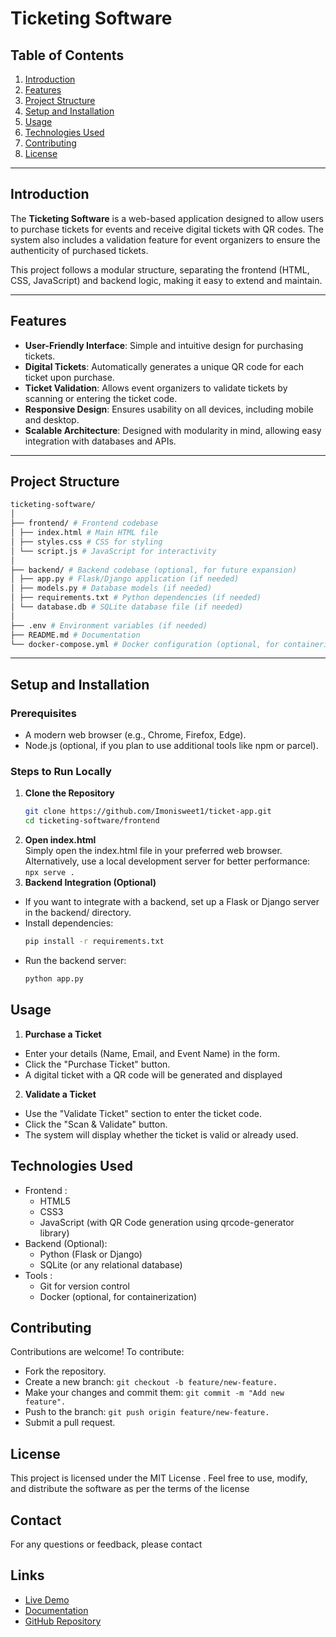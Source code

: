 # Ticketing Software

## Table of Contents
1. [Introduction](#introduction)
2. [Features](#features)
3. [Project Structure](#project-structure)
4. [Setup and Installation](#setup-and-installation)
5. [Usage](#usage)
6. [Technologies Used](#technologies-used)
7. [Contributing](#contributing)
8. [License](#license)

---

## Introduction

The **Ticketing Software** is a web-based application designed to allow users to purchase tickets for events and receive digital tickets with QR codes. The system also includes a validation feature for event organizers to ensure the authenticity of purchased tickets.

This project follows a modular structure, separating the frontend (HTML, CSS, JavaScript) and backend logic, making it easy to extend and maintain.

---

## Features

- **User-Friendly Interface**: Simple and intuitive design for purchasing tickets.
- **Digital Tickets**: Automatically generates a unique QR code for each ticket upon purchase.
- **Ticket Validation**: Allows event organizers to validate tickets by scanning or entering the ticket code.
- **Responsive Design**: Ensures usability on all devices, including mobile and desktop.
- **Scalable Architecture**: Designed with modularity in mind, allowing easy integration with databases and APIs.

---

## Project Structure
```bash
ticketing-software/
│
├── frontend/ # Frontend codebase
│ ├── index.html # Main HTML file
│ ├── styles.css # CSS for styling
│ └── script.js # JavaScript for interactivity
│
├── backend/ # Backend codebase (optional, for future expansion)
│ ├── app.py # Flask/Django application (if needed)
│ ├── models.py # Database models (if needed)
│ ├── requirements.txt # Python dependencies (if needed)
│ └── database.db # SQLite database file (if needed)
│
├── .env # Environment variables (if needed)
├── README.md # Documentation
└── docker-compose.yml # Docker configuration (optional, for containerization)
```
---

## Setup and Installation

### Prerequisites
- A modern web browser (e.g., Chrome, Firefox, Edge).
- Node.js (optional, if you plan to use additional tools like npm or parcel).

### Steps to Run Locally

1. **Clone the Repository**
   ```bash
   git clone https://github.com/Imonisweet1/ticket-app.git
   cd ticketing-software/frontend
   ```
2. **Open index.html**<br>
Simply open the index.html file in your preferred web browser.
Alternatively, use a local development server for better performance:
```npx serve .```
3. **Backend Integration (Optional)**
- If you want to integrate with a backend, set up a Flask or Django server in the backend/ directory.<br>
- Install dependencies:
    ```bash 
    pip install -r requirements.txt
    ```
- Run the backend server:
    ```bash 
    python app.py
    ```
## Usage 
1. **Purchase a Ticket**<br>
- Enter your details (Name, Email, and Event Name) in the form.
- Click the "Purchase Ticket" button.
- A digital ticket with a QR code will be generated and displayed

2. **Validate a Ticket**<br>
- Use the "Validate Ticket" section to enter the ticket code.
- Click the "Scan & Validate" button.
- The system will display whether the ticket is valid or already used.
## Technologies Used
- Frontend :
    - HTML5
    - CSS3
    - JavaScript (with QR Code generation using qrcode-generator library)
- Backend (Optional):
    - Python (Flask or Django)
    - SQLite (or any relational database)
- Tools :
    - Git for version control
    - Docker (optional, for containerization)
## Contributing
Contributions are welcome! To contribute:
- Fork the repository.
- Create a new branch: ```git checkout -b feature/new-feature.```
- Make your changes and commit them: ```git commit -m "Add new feature".```
- Push to the branch: ```git push origin feature/new-feature.```
- Submit a pull request.
## License
This project is licensed under the MIT License . Feel free to use, modify, and distribute the software as per the terms of the license

## Contact
For any questions or feedback, please contact 
## Links
- [Live Demo](https://example.com)
- [Documentation](https://docs.example.com)
- [GitHub Repository](https://github.com/username/my-project)